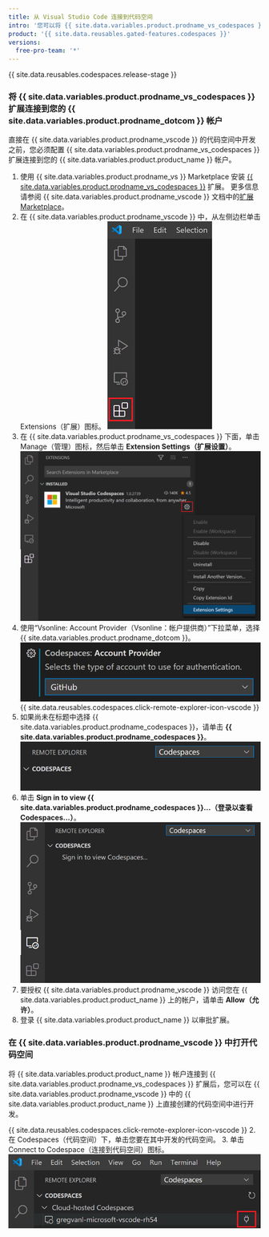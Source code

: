 ```yaml
---
title: 从 Visual Studio Code 连接到代码空间
intro: '您可以将 {{ site.data.variables.product.prodname_vs_codespaces }} 扩展连接到您在 {{ site.data.variables.product.product_name }} 上的帐户，直接在 {{ site.data.variables.product.prodname_vscode }} 代码空间中开发。'
product: '{{ site.data.reusables.gated-features.codespaces }}'
versions:
  free-pro-team: '*'
---
```


{{ site.data.reusables.codespaces.release-stage }}

### 将 {{ site.data.variables.product.prodname_vs_codespaces }} 扩展连接到您的 {{ site.data.variables.product.prodname_dotcom }} 帐户

直接在 {{ site.data.variables.product.prodname_vscode }} 的代码空间中开发之前，您必须配置 {{ site.data.variables.product.prodname_vs_codespaces }} 扩展连接到您的 {{ site.data.variables.product.product_name }} 帐户。

1. 使用 {{ site.data.variables.product.prodname_vs }} Marketplace 安装 [{{ site.data.variables.product.prodname_vs_codespaces }}](https://marketplace.visualstudio.com/items?itemName=ms-vsonline.vsonline) 扩展。 更多信息请参阅 {{ site.data.variables.product.prodname_vscode }} 文档中的[扩展 Marketplace](https://code.visualstudio.com/docs/editor/extension-gallery)。
2. 在 {{ site.data.variables.product.prodname_vscode }} 中，从左侧边栏单击 Extensions（扩展）图标。 ![{{ site.data.variables.product.prodname_vscode }} 中的 Extensions（扩展）图标](/assets/images/help/codespaces/click-extensions-icon-vscode.png)
3. 在 {{ site.data.variables.product.prodname_vs_codespaces }} 下面，单击 Manage（管理）图标，然后单击 **Extension Settings（扩展设置）**。 ![Extension Settings（扩展设置）选项](/assets/images/help/codespaces/select-extension-settings.png)
4. 使用“Vsonline: Account Provider（Vsonline：帐户提供商）”下拉菜单，选择 {{ site.data.variables.product.prodname_dotcom }}。 ![设置帐户提供者为 {{ site.data.variables.product.prodname_dotcom }}](/assets/images/help/codespaces/select-account-provider-vscode.png)
{{ site.data.reusables.codespaces.click-remote-explorer-icon-vscode }}
6. 如果尚未在标题中选择 {{ site.data.variables.product.prodname_codespaces }}，请单击 **{{ site.data.variables.product.prodname_codespaces }}**。 ![{{ site.data.variables.product.prodname_codespaces }} 标头](/assets/images/help/codespaces/codespaces-header-vscode.png)
7. 单击 **Sign in to view {{ site.data.variables.product.prodname_codespaces }}...（登录以查看 Codespaces...）**。 ![登录以查看 {{ site.data.variables.product.prodname_codespaces }}](/assets/images/help/codespaces/sign-in-to-view-codespaces-vscode.png)
8. 要授权 {{ site.data.variables.product.prodname_vscode }} 访问您在 {{ site.data.variables.product.product_name }} 上的帐户，请单击 **Allow（允许）**。
9. 登录 {{ site.data.variables.product.product_name }} 以审批扩展。

### 在 {{ site.data.variables.product.prodname_vscode }} 中打开代码空间

将 {{ site.data.variables.product.product_name }} 帐户连接到 {{ site.data.variables.product.prodname_vs_codespaces }} 扩展后，您可以在 {{ site.data.variables.product.prodname_vscode }} 中的 {{ site.data.variables.product.product_name }} 上直接创建的代码空间中进行开发。

{{ site.data.reusables.codespaces.click-remote-explorer-icon-vscode }}
2. 在 Codespaces（代码空间）下，单击您要在其中开发的代码空间。
3. 单击 Connect to Codespace（连接到代码空间）图标。 ![{{ site.data.variables.product.prodname_vscode }} 中的连接到代码空间图标](/assets/images/help/codespaces/click-connect-to-codespace-icon-vscode.png)
